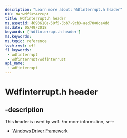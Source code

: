 ```yaml
---
description: "Learn more about: Wdfinterrupt.h header"
UID: NA:wdfinterrupt
title: Wdfinterrupt.h header
ms.assetid: d693610e-50f5-3bb7-9cb0-aed7080ca4dd
ms.date: 05/09/2018
keywords: ["Wdfinterrupt.h header"]
ms.keywords: 
ms.topic: reference
tech.root: wdf
f1_keywords:
 - wdfinterrupt
 - wdfinterrupt/wdfinterrupt
api_name:
 - wdfinterrupt
---
```


# Wdfinterrupt.h header


## -description

This header is used by wdf. For more information, see:

- [Windows Driver Framework](../_wdf/index.md)

